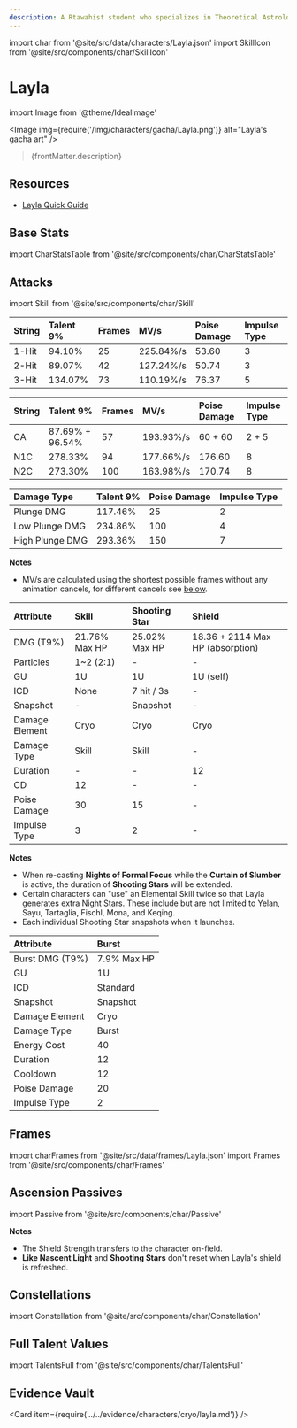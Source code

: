 ```yaml
---
description: A Rtawahist student who specializes in Theoretical Astrology. Heavily prone to somnambulism and locked in a grinding war with sleep deprivation, the problem of restful slumber is a most troubling one to her.
---
```


import char from '@site/src/data/characters/Layla.json'
import SkillIcon from '@site/src/components/char/SkillIcon'

# Layla

import Image from '@theme/IdealImage'

<Image img={require('/img/characters/gacha/Layla.png')} alt="Layla's gacha art" />
<blockquote>{frontMatter.description}</blockquote>

## Resources

* [Layla Quick Guide](https://keqingmains.com/q/layla-quickguide/)

## Base Stats

import CharStatsTable from '@site/src/components/char/CharStatsTable'

<CharStatsTable char={char} />

## Attacks

import Skill from '@site/src/components/char/Skill'

<Tabs>
<TabItem value='na' label='Normal Attacks'>
<SkillIcon char={char} skill='na' />
<div class='talent-columns'>
<Skill char={char} skill='na' sectionFilter='Normal Attack' />

| String | Talent 9% | Frames | MV/s      | Poise Damage | Impulse Type |
| :----- | :-------- | :----- | :-------- | :----------- | :----------- |
| 1-Hit  | 94.10%    | 25     | 225.84%/s | 53.60        | 3            |
| 2-Hit  | 89.07%    | 42     | 127.24%/s | 50.74        | 3            |
| 3-Hit  | 134.07%   | 73     | 110.19%/s | 76.37        | 5            |

</div>
<div class='talent-columns'>
<Skill char={char} skill='na' sectionFilter='Charged Attack' />

| String | Talent 9%       | Frames | MV/s      | Poise Damage | Impulse Type |
| :----- | :-------------- | :----- | :-------- | :----------- | :----------- |
| CA     | 87.69% + 96.54% | 57     | 193.93%/s | 60 + 60      | 2 + 5        |
| N1C    | 278.33%         | 94     | 177.66%/s | 176.60       | 8            |
| N2C    | 273.30%         | 100    | 163.98%/s | 170.74       | 8            |

</div>
<div class='talent-columns'>
<Skill char={char} skill='na' sectionFilter='Plunging Attack' />

| Damage Type     | Talent 9% | Poise Damage | Impulse Type |
| :-------------- | :-------- | :----------- | :----------- |
| Plunge DMG      | 117.46%   | 25           | 2            |
| Low Plunge DMG  | 234.86%   | 100          | 4            |
| High Plunge DMG | 293.36%   | 150          | 7            |

</div>

**Notes**

* MV/s are calculated using the shortest possible frames without any animation cancels, for different cancels see [below](#frames).

</TabItem>

<TabItem value='e' label='Skill'>
<SkillIcon char={char} skill='e' />
<div class='talent-columns'>
<Skill char={char} skill='e' />

| Attribute      | Skill         | Shooting Star | Shield                           |
| :------------- | :------------ | :------------ | :------------------------------- |
| DMG \(T9%\)    | 21.76% Max HP | 25.02% Max HP | 18.36 + 2114 Max HP (absorption) |
| Particles      | 1~2 (2:1)     | -             | -                                |
| GU             | 1U            | 1U            | 1U (self)                        |
| ICD            | None          | 7 hit / 3s    | -                                |
| Snapshot       | -             | Snapshot      | -                                |
| Damage Element | Cryo          | Cryo          | Cryo                             |
| Damage Type    | Skill         | Skill         | -                                |
| Duration       | -             | -             | 12                               |
| CD             | 12            | -             | -                                |
| Poise Damage   | 30            | 15            | -                                |
| Impulse Type   | 3             | 2             | -                                |

</div>

**Notes**

* When re-casting **Nights of Formal Focus** while the **Curtain of Slumber** is active, the duration of **Shooting Stars** will be extended.
* Certain characters can "use" an Elemental Skill twice so that Layla generates extra Night Stars. These include but are not limited to Yelan, Sayu, Tartaglia, Fischl, Mona, and Keqing.
* Each individual Shooting Star snapshots when it launches.

</TabItem>

<TabItem value='q' label='Burst'>
<SkillIcon char={char} skill='q' />
<div class='talent-columns'>
<Skill char={char} skill='q'/>

| Attribute         | Burst       |
| :---------------- | :---------- |
| Burst DMG \(T9%\) | 7.9% Max HP |
| GU                | 1U          |
| ICD               | Standard    |
| Snapshot          | Snapshot    |
| Damage Element    | Cryo        |
| Damage Type       | Burst       |
| Energy Cost       | 40          |
| Duration          | 12          |
| Cooldown          | 12          |
| Poise Damage      | 20          |
| Impulse Type      | 2           |

</div>

</TabItem>
</Tabs>

## Frames

import charFrames from '@site/src/data/frames/Layla.json'
import Frames from '@site/src/components/char/Frames'

<Frames data={charFrames} />

## Ascension Passives

import Passive from '@site/src/components/char/Passive'

<Tabs>
<TabItem value='passive' label='Passive'>
<Passive char={char} passive={2} />
</TabItem>

<TabItem value='a1' label='Ascension 1'>
<Passive char={char} passive={0} />

**Notes**

* The Shield Strength transfers to the character on-field.
* **Like Nascent Light** and **Shooting Stars** don't reset when Layla's shield is refreshed.

</TabItem>

<TabItem value="a4" label="Ascension 4">
<Passive char={char} passive={1} />
</TabItem>
</Tabs>

## Constellations

import Constellation from '@site/src/components/char/Constellation'

<Tabs>
<TabItem value='c1' label='C1'>
<Constellation char={char} constellation={1} />
</TabItem>

<TabItem value='c2' label='C2'>
<Constellation char={char} constellation={2} />
</TabItem>

<TabItem value='c3' label='C3'>
<Constellation char={char} constellation={3} />
</TabItem>

<TabItem value='c4' label='C4'>
<Constellation char={char} constellation={4} />
</TabItem>

<TabItem value='c5' label='C5'>
<Constellation char={char} constellation={5} />
</TabItem>

<TabItem value='c6' label='C6'>
<Constellation char={char} constellation={6} />
</TabItem>
</Tabs>

## Full Talent Values

import TalentsFull from '@site/src/components/char/TalentsFull'

<TalentsFull char={char}/>

## Evidence Vault

<Card item={require('../../evidence/characters/cryo/layla.md')} />
